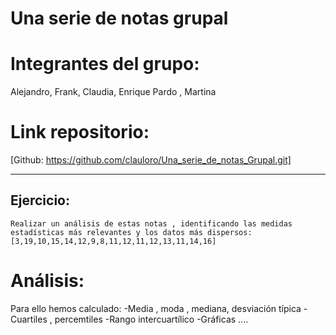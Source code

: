 # Una serie de notas grupal

# Integrantes del grupo: 
Alejandro, Frank, Claudia, Enrique Pardo , Martina

# Link repositorio: 
[Github: https://github.com/clauloro/Una_serie_de_notas_Grupal.git]


*******************


## Ejercicio: 
    Realizar un análisis de estas notas , identificando las medidas estadísticas más relevantes y los datos más dispersos:
    [3,19,10,15,14,12,9,8,11,12,11,12,13,11,14,16]
    
# Análisis:

Para ello hemos calculado:
    -Media , moda , mediana, desviación típica
    -Cuartiles , percemtiles
    -Rango intercuartílico
    -Gráficas
    ....
        

 

